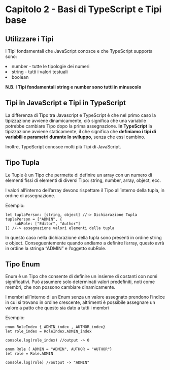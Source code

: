 <h1>Capitolo 2 - Basi di TypeScript e Tipi base</h1>
<h2>Utilizzare i Tipi</h2> 

<p>I Tipi fondamentali che JavaScript conosce e che TypeScript supporta sono:

<li>number - tutte le tipologie dei numeri</li>
<li>string - tutti i valori testuali</li>
<li>boolean</li></p>

<b>N.B. I Tipi fondamentali string e number sono tutti in minuscolo</b>
<br>
<h2>Tipi in JavaScript e Tipi in TypeScript</h2>
<p>La differenza di Tipo tra Javascript e TypeScript è che nel primo caso la tipizzazione avviene dinamicamente, ciò significa che una variabile potrebbe cambiare Tipo dopo la prima assegnazione. <b>In TypeScript</b> la tipizzazione avviene staticamente, il che significa che <b>definiamo i tipi di variabili e parametri durante lo sviluppo</b>, senza che essi cambino. </p>
<p>Inoltre, TypeScript conosce molti più Tipi di JavaScript.</p>

<h2>Tipo Tupla</h2>
<p>Le Tuple è un Tipo che permette di definire un array con un numero di elementi fissi di elementi di diversi Tipo: string, number, array, object, ecc.</p>

<p>I valori all’interno dell’array devono rispettare il Tipo all’interno della tupla, in ordine di assegnazione.</p>

<p>Esempio:

    let tuplaPerson: [string, object] //-> Dichiarazione Tupla
    tuplaPerson = ["ADMIN", {
        subRole: ["Editor", "Author"]
    }] //-> assegnazione valori elementi della tupla
</p>

<p>In questo caso nella dichiarazione della tupla sono presenti in ordine string e object. Conseguentemente quando andiamo a definire l’array, questo avrà in ordine la stringa “ADMIN” e l’oggetto subRole.</p>

<h2>Tipo Enum</h2>
<p>Enum è un Tipo che consente di definire un insieme di costanti con nomi significativi. 
Può assumere solo determinati valori predefiniti, noti come membri, che non possono cambiare dinamicamente.
</p>
<p>I membri all’interno di un Enum senza un valore assegnato prendono l’indice in cui si trovano in ordine crescente, altrimenti è possibile assegnare un valore a patto che questo sia dato a tutti i membri</p>

<p>Esempio:

    enum RoleIndex { ADMIN_index , AUTHOR_index}
    let role_index = RoleIndex.ADMIN_index

    console.log(role_index) //output -> 0

    enum Role { ADMIN = "ADMIN", AUTHOR = "AUTHOR"}
    let role = Role.ADMIN

    console.log(role) //output -> "ADMIN"
</p>


